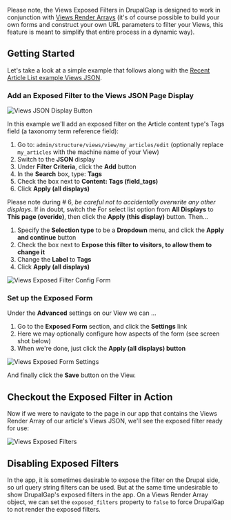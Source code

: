 Please note, the Views Exposed Filters in DrupalGap is designed to work in conjunction with [Views Render Arrays](Displaying_a_View/Views_Render_Array) (it's of course possible to build your own forms and construct your own URL parameters to filter your Views, this feature is meant to simplify that entire process in a dynamic way).

## Getting Started

Let's take a look at a simple example that follows along with the [Recent Article List example Views JSON](Creating_a_Views_JSON/Recent_Article_List).

### Add an Exposed Filter to the Views JSON Page Display

![Views JSON Display Button](http://drupalgap.com/sites/default/files/views-json-display-button.png)

In this example we'll add an exposed filter on the Article content type's Tags field (a taxonomy term reference field):

1. Go to: `admin/structure/views/view/my_articles/edit` (optionally replace `my_articles` with the machine name of your View)
2. Switch to the **JSON** display
3. Under **Filter Criteria**, click the **Add** button
4. In the **Search** box, type: **Tags**
5. Check the box next to **Content: Tags (field_tags)**
6. Click **Apply (all displays)**

Please note during # 6, *be careful not to accidentally overwrite any other displays*. If in doubt, switch the For select list option from **All Displays** to **This page (overide)**, then click the **Apply (this display)** button. Then...

1. Specify the **Selection type** to be a **Dropdown** menu, and click the **Apply and continue** button
2. Check the box next to **Expose this filter to visitors, to allow them to change it**
3. Change the **Label** to **Tags**
4. Click **Apply (all displays)**

![Views Exposed Filter Config Form](http://drupalgap.com/sites/default/files/views-exposed-filter-config-form.png)

### Set up the Exposed Form

Under the **Advanced** settings on our View we can ...

1. Go to the **Exposed Form** section, and click the **Settings** link
2. Here we may optionally configure how aspects of the form (see screen shot below)
3. When we're done, just click the **Apply (all displays) button**

![Views Exposed Form Settings](http://drupalgap.com/sites/default/files/exposed-form-settings.png)

And finally click the **Save** button on the View.

## Checkout the Exposed Filter in Action

Now if we were to navigate to the page in our app that contains the Views Render Array of our article's Views JSON, we'll see the exposed filter ready for use:

![Views Exposed Filters](http://drupalgap.com/sites/default/files/views-exposed-filters.png)

## Disabling Exposed Filters

In the app, it is sometimes desirable to expose the filter on the Drupal side, so url query string filters can be used. But at the same time undesirable to show DrupalGap's exposed filters in the app. On a Views Render Array object, we can set the `exposed_filters` property to `false` to force DrupalGap to not render the exposed filters.
